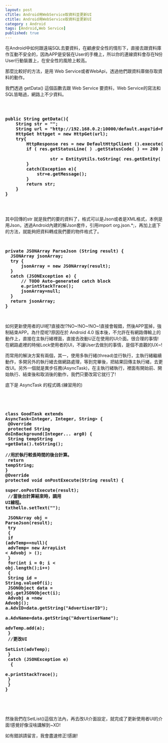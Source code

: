 ```yaml
---
layout: post
cTitle: Android用WebService取資料並更新UI
ctitle: Android用WebService取資料並更新UI
category : Android
tags: [Android,Web Service]
published: true
---
```


<p>在Android中如何跟遠端SQL去要資料，在顧慮安全性的情形下，直接去跟資料庫作互動不安全的，因為APP是安裝在User的手機上，所以你的連線資料會存在N份User行動裝置上，在安全性的風險上較高。</p>

<p>那麼比較好的方法，是用 <label>Web Service</label>或者<label>WebApi</label>，透過他們跟資料庫做存取資料的動作。</p>

<!-- more -->

<p>我們透過 getData() 這個函數去跟 Web Service 要資料，Web Service的寫法和SQL皆略過，網路上不少資料。</p>

<br/>

<pre class="code">

<span class="codeline"><b class="codehtmltag">public String getData(){</b></span>
<span class="codeline"><b class="codehtmltag">    String str = "";</b></span>
<span class="codeline"><b class="codehtmltag">    String url = "http://192.168.0.2:10000/default.aspx?id=Frank";</b></span>
<span class="codeline"><b class="codehtmltag">    HttpGet httpget = new HttpGet(url);</b></span>
<span class="codeline"><b class="codehtmltag">    try{</b></span>
<span class="codeline"><b class="codehtmltag">        HttpResponse res = new DefaultHttpClient ().execute(httpget);</b></span>
<span class="codeline"><b class="codehtmltag">        if ( res.getStatusLine( ) .getStatusCode( ) == 200 ){</b></span>
<span class="codeline"><b class="codehtmltag">            </b></span>
<span class="codeline"><b class="codehtmltag">                 str = EntityUtils.toString( res.getEntity( ) ) ;</b></span>
<span class="codeline"><b class="codehtmltag">        }</b></span>
<span class="codeline"><b class="codehtmltag">        catch(Exception e){</b></span>
<span class="codeline"><b class="codehtmltag">            str=e.getMessage();</b></span>
<span class="codeline"><b class="codehtmltag">        }</b></span>
<span class="codeline"><b class="codehtmltag">        return str;</b></span>
<span class="codeline"><b class="codehtmltag">    }</b></span>
<span class="codeline"><b class="codehtmltag">}</b></span>

</pre>
<br/>
<p>其中回傳的str 就是我們的要的資料了，格式可以是Json或者是XML格式，本例是用Json，透過Android內建的解Json套件，引用<label>import org.json.*;</label>，再加上底下的方法，就能夠把資料轉成我們要的物件格式了。</p>
<br/>
<pre class="code">
<span class="codeline"><b class="codehtmltag">private JSONArray ParseJson (String result) {</b></span>
<span class="codeline"><b class="codehtmltag">	JSONArray jsonArray;</b></span>
<span class="codeline"><b class="codehtmltag">	try {</b></span>
<span class="codeline"><b class="codehtmltag">		jsonArray = new JSONArray(result);</b></span>
<span class="codeline"><b class="codehtmltag">	}</b></span>
<span class="codeline"><b class="codehtmltag">	catch (JSONException e) {</b></span>
<span class="codeline"><b class="codehtmltag">		// TODO Auto-generated catch block</b></span>
<span class="codeline"><b class="codehtmltag">		e.printStackTrace();</b></span>
<span class="codeline"><b class="codehtmltag">		jsonArray=null;</b></span>
<span class="codeline"><b class="codehtmltag">	}</b></span>
<span class="codeline"><b class="codehtmltag">	return jsonArray;</b></span>
<span class="codeline"><b class="codehtmltag">}</b></span>
</pre>
<br/>
<p>如何更新使用者的UI呢?直接改!?NO~!NO~!NO~!直接會報錯，然後APP當掉，強制結束APP。為什麼呢?原因在於 Android 4.0 版本後，不允許在有網路傳輸上的動作上，直接在主執行緒裡面，直接去改動U正在使用的UI介面。很合理的事情!在網路處裡的時候Lock使用者的UI，不讓User去做別的事情，是個不直觀的UX~!
</p>
<p>
而常用的解決方案有兩個，其一，使用多執行緒(thread)並行執行，主執行緒繼續動作，多開另外的執行緒去做網路處理，等到完畢後，把結果回傳主執行緒，去更改UI。另外一個就是異步任務(AsyncTask)，在主執行緒執行，裡面有開始前、開始執行、結束後和取消後的動作，我們只要改寫它就行了!</p>

<p>底下是 AsyncTask 的程式碼:(練習用的)</p>
<br/>
<pre class="code">

<span class="codeline"><b class="codehtmltag">class GoodTask extends AsyncTask&lt;Integer, Integer, String&gt; {</b></span>
<span class="codeline"><b class="codehtmltag">    @Override</b></span>
<span class="codeline"><b class="codehtmltag">    protected String doInBackground(Integer... arg0) {</b></span>
<span class="codeline"><b class="codehtmltag">        String tempString =getData().toString();</b></span>
<span class="codeline"><b class="codehtmltag">        //用於執行較長時間的後台計算。</b></span>
<span class="codeline"><b class="codehtmltag">        return tempString;</b></span>
<span class="codeline"><b class="codehtmltag">    }</b></span>
<span class="codeline"><b class="codehtmltag">    @Override</b></span>
<span class="codeline"><b class="codehtmltag">    protected void onPostExecute(String result) {</b></span>
<span class="codeline"><b class="codehtmltag">        super.onPostExecute(result);</b></span>
<span class="codeline"><b class="codehtmltag">        //當後台計算結束時，調用 UI線程。</b></span>
<span class="codeline"><b class="codehtmltag">        txthello.setText("");</b></span>
<span class="codeline"><b class="codehtmltag">	      </b></span>
<span class="codeline"><b class="codehtmltag">	      JSONArray obj = ParseJson(result);</b></span>
<span class="codeline"><b class="codehtmltag">	      try </b></span>
<span class="codeline"><b class="codehtmltag">	      {</b></span>
<span class="codeline"><b class="codehtmltag">	      if (advTemp==null){</b></span>
<span class="codeline"><b class="codehtmltag">	          advTemp= new ArrayList &lt; Advobj &gt; ();</b></span>
<span class="codeline"><b class="codehtmltag">	      }</b></span>
<span class="codeline"><b class="codehtmltag">	      for(int i = 0; i &lt; obj.length();i++)</b></span>
<span class="codeline"><b class="codehtmltag">        {</b></span>
<span class="codeline"><b class="codehtmltag">            String id = String.valueOf(i);</b></span>
<span class="codeline"><b class="codehtmltag">                JSONObject data = obj.getJSONObject(i);</b></span>
<span class="codeline"><b class="codehtmltag">                Advobj a =new Advobj();</b></span>
<span class="codeline"><b class="codehtmltag">                a.AdvID=data.getString("AdvertiserID");</b></span>
<span class="codeline"><b class="codehtmltag">                a.AdvName=data.getString("AdvertiserName");</b></span>
<span class="codeline"><b class="codehtmltag">                advTemp.add(a);</b></span>
<span class="codeline"><b class="codehtmltag">            }</b></span>
<span class="codeline"><b class="codehtmltag">            //更改UI</b></span>
<span class="codeline"><b class="codehtmltag">            SetList(advTemp);</b></span>
<span class="codeline"><b class="codehtmltag">        }</b></span>
<span class="codeline"><b class="codehtmltag">        catch (JSONException e) </b></span>
<span class="codeline"><b class="codehtmltag">        {</b></span>
<span class="codeline"><b class="codehtmltag">            e.printStackTrace();</b></span>
<span class="codeline"><b class="codehtmltag">        }</b></span>
<span class="codeline"><b class="codehtmltag">    }</b></span>
<span class="codeline"><b class="codehtmltag">}</b></span>


</pre>
<br/>

<p>然後我們在SetList()這個方法內，再去改UI介面設定，就完成了更新使用者UI的介面!感覺好像沒啥講解到~XD!</p>

<p>如有錯誤請留言，我會盡速修正!感謝!</p>
